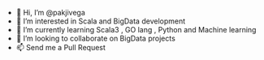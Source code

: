 - 👋 Hi, I’m @pakjivega
- 👀 I’m interested in Scala and BigData development
- 🌱 I’m currently learning Scala3 , GO lang , Python and Machine learning
- 💞️ I’m looking to collaborate on BigData projects
- 📫 Send me a Pull Request

<!---
pakjivega/pakjivega is a ✨ special ✨ repository because its `README.md` (this file) appears on your GitHub profile.
You can click the Preview link to take a look at your changes.
--->
